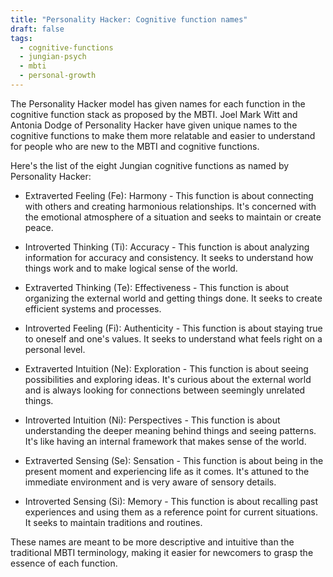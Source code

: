 ```yaml
---
title: "Personality Hacker: Cognitive function names"
draft: false
tags:
  - cognitive-functions
  - jungian-psych
  - mbti
  - personal-growth
---
```


The Personality Hacker model has given names for each function in the cognitive function stack as proposed by the MBTI. Joel Mark Witt and Antonia Dodge of Personality Hacker have given unique names to the cognitive functions to make them more relatable and easier to understand for people who are new to the MBTI and cognitive functions.

Here's the list of the eight Jungian cognitive functions as named by Personality Hacker:

- Extraverted Feeling (Fe): Harmony - This function is about connecting with others and creating harmonious relationships. It's concerned with the emotional atmosphere of a situation and seeks to maintain or create peace.

- Introverted Thinking (Ti): Accuracy - This function is about analyzing information for accuracy and consistency. It seeks to understand how things work and to make logical sense of the world.

- Extraverted Thinking (Te): Effectiveness - This function is about organizing the external world and getting things done. It seeks to create efficient systems and processes.

- Introverted Feeling (Fi): Authenticity - This function is about staying true to oneself and one's values. It seeks to understand what feels right on a personal level.

- Extraverted Intuition (Ne): Exploration - This function is about seeing possibilities and exploring ideas. It's curious about the external world and is always looking for connections between seemingly unrelated things.

- Introverted Intuition (Ni): Perspectives - This function is about understanding the deeper meaning behind things and seeing patterns. It's like having an internal framework that makes sense of the world.

- Extraverted Sensing (Se): Sensation - This function is about being in the present moment and experiencing life as it comes. It's attuned to the immediate environment and is very aware of sensory details.

- Introverted Sensing (Si): Memory - This function is about recalling past experiences and using them as a reference point for current situations. It seeks to maintain traditions and routines.

These names are meant to be more descriptive and intuitive than the traditional MBTI terminology, making it easier for newcomers to grasp the essence of each function. 

